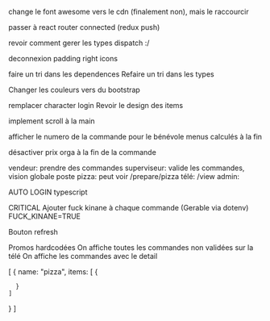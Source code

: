 change le font awesome vers le cdn (finalement non), mais le raccourcir

passer à react router connected (redux push)

revoir comment gerer les types dispatch :/

deconnexion padding right
icons

faire un tri dans les dependences
Refaire un tri dans les types

Changer les couleurs vers du bootstrap

remplacer character login
Revoir le design des items

implement scroll à la main

afficher le numero de la commande pour le bénévole
menus calculés à la fin

désactiver prix orga à la fin de la commande

vendeur: prendre des commandes
superviseur: valide les commandes, vision globale
poste pizza: peut voir /prepare/pizza
télé: /view
admin:

AUTO LOGIN
typescript

CRITICAL
Ajouter fuck kinane à chaque commande (Gerable via dotenv)
FUCK_KINANE=TRUE

Bouton refresh

Promos hardcodées
On affiche toutes les commandes non validées sur la télé
On affiche les commandes avec le detail

[
{
name: "pizza",
items: [
{

      }
    ]

}
]
